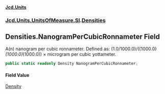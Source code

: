 #### [Jcd.Units](index.md 'index')
### [Jcd.Units.UnitsOfMeasure.SI](Jcd.Units.UnitsOfMeasure.SI.md 'Jcd.Units.UnitsOfMeasure.SI').[Densities](Densities.md 'Jcd.Units.UnitsOfMeasure.SI.Densities')

## Densities.NanogramPerCubicRonnameter Field

A(n) nanogram per cubic ronnameter. Defined as: (1.0/1000.0)/((1000.0)*(1000.0)*(1000.0)) × microgram per cubic yottameter.

```csharp
public static readonly Density NanogramPerCubicRonnameter;
```

#### Field Value
[Density](Density.md 'Jcd.Units.UnitTypes.Density')